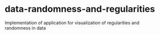 # data-randomness-and-regularities
Implementation of application for visualization of regularities and randomness in data
